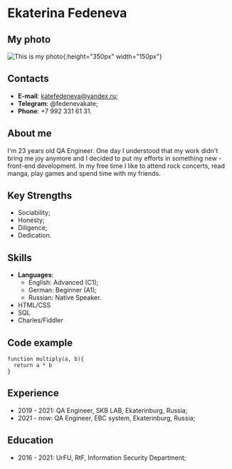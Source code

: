 # Ekaterina Fedeneva

## My photo
![This is my photo](https://sun9-72.userapi.com/impg/vnwat0nTbIWOTtbzAGObRdDhA9AoKm7dO80ACg/eKWKEOaoMMM.jpg?size=1280x854&quality=96&sign=05a3253a382ab396cb1ee841b3511612&type=album){:height="350px" width="150px"}

## Contacts
* **E-mail**: katefedeneva@yandex.ru;
* **Telegram**: @fedenevakate;
* **Phone**: +7 992 331 61 31.

## About me
I'm 23 years old QA Engineer. One day I understood that my work didn't bring me joy anymore and I decided to put my efforts in something new - front-end development.
In my free time I like to attend rock concerts, read manga, play games and spend time with my friends.

## Key Strengths
* Sociability;
* Honesty;
* Diligence;
* Dedication.

## Skills
* **Languages**:
    * English: Advanced (C1);
    * German: Beginner (A1);
    * Russian: Native Speaker.
* HTML/CSS
* SQL
* Charles/Fiddler

## Code example
```
function multiply(a, b){
  return a * b
}
```

## Experience
* 2019 - 2021: QA Engineer, SKB LAB, Ekaterinburg, Russia;
* 2021 - now: QA Engineer, EBC system, Ekaterinburg, Russia;

## Education
* 2016 - 2021: UrFU, RtF, Information Security Department; 
